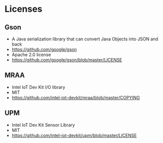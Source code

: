 # Licenses

## Gson
*	A Java serialization library that can convert Java Objects into JSON and back
*	https://github.com/google/gson
*	Apache 2.0 license
*	https://github.com/google/gson/blob/master/LICENSE

##  MRAA
* Intel IoT Dev Kit I/O library
* MIT
* https://github.com/intel-iot-devkit/mraa/blob/master/COPYING

## UPM
* Intel IoT Dev Kit Sensor Library
* MIT
* https://github.com/intel-iot-devkit/upm/blob/master/LICENSE
